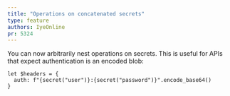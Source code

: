 ```yaml
---
title: "Operations on concatenated secrets"
type: feature
authors: IyeOnline
pr: 5324
---
```


You can now arbitrarily nest operations on secrets. This is useful for APIs that
expect authentication is an encoded blob:

```tql
let $headers = {
  auth: f"{secret("user")}:{secret("password")}".encode_base64()
}
```
